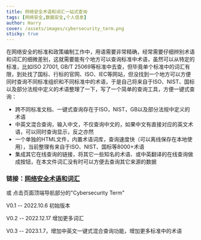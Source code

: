 ```yaml
---
title: 网络安全术语和词汇一站式查询
tags: [网络安全,数据安全,个人信息]
author: Harry
cover: /assets/images/cybersecurity_term.png
sticky: true
---
```


在网络安全的标准和政策编制工作中，用语需要非常精确，经常需要仔细辨别术语和词汇的细微差别，这就需要能有个地方可以查询标准中术语，虽然可以从特定的标准，比如ISO 27001, GB/T 25069等标准中去查，但毕竟单个标准中的词汇有限，到处找了国标、行标的官网、ISO、IEC等网站，但没找到一个地方可以方便同时查询不同标准组织和不同标准中的术语，于是自己将来自于ISO、NIST、国标以及部分法规中定义的术语整理了一下，写了一个简单的查询工具，方便一键式查询：

<!--more-->

- 跨不同标准文档、一键式查询存在于ISO，NIST，GB以及部分法规中定义的术语
- 中英文混合查询，输入中文，不仅查询中文的，如果中文有直接对应的英文术语，可以同时查询显示，反之亦然
- 一个单独的HTML文件，内置术语词库，查询速度快（可以离线保存在本地使用），当前整理有来自于ISO、NIST、国标等8000+术语
- 集成其它在线查询的链接，将其它一些知名的术语、或中英翻译的在线查询做成按钮，在本文件词汇没有时可以方便去查询其它来源的数据

### 链接：[网络安全术语和词汇](/term.html) 
或 点击页面顶端导航部分的"Cybersecurity Term"

V0.1 -- 2022.10.6 初始版本

V0.2 -- 2022.12.17 增加更多词汇 

V0.3 -- 2023.1.7，增加中英文一键式混合查询功能，增加更多标准中的术语
